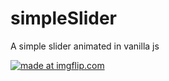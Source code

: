 # simpleSlider
A simple slider animated in vanilla js

<a href="https://imgflip.com/gif/336fwz"><img src="https://i.imgflip.com/336fwz.gif" title="made at imgflip.com"/></a>
